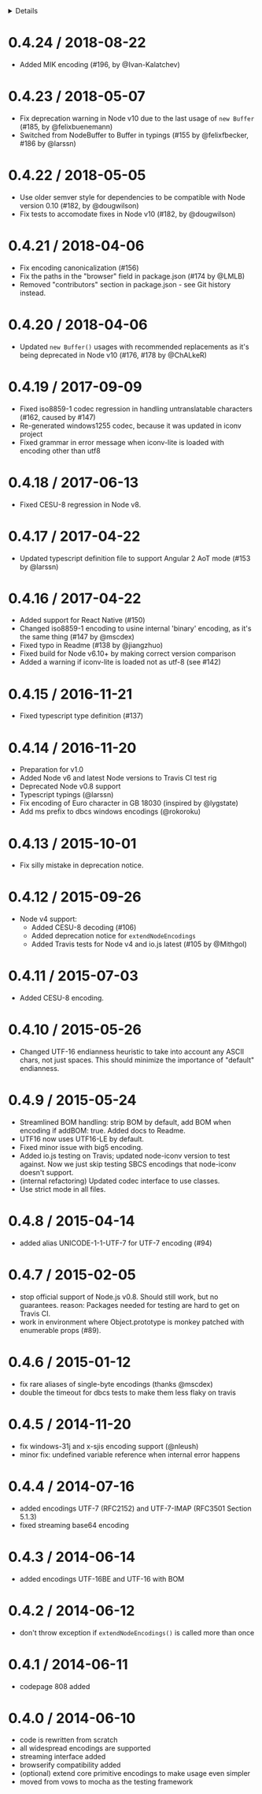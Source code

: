 <!-- START doctoc generated TOC please keep comment here to allow auto update -->
<!-- DON'T EDIT THIS SECTION, INSTEAD RE-RUN doctoc TO UPDATE -->
<details>
<summary>Details</summary>

- [0.4.24 / 2018-08-22](#0424--2018-08-22)
- [0.4.23 / 2018-05-07](#0423--2018-05-07)
- [0.4.22 / 2018-05-05](#0422--2018-05-05)
- [0.4.21 / 2018-04-06](#0421--2018-04-06)
- [0.4.20 / 2018-04-06](#0420--2018-04-06)
- [0.4.19 / 2017-09-09](#0419--2017-09-09)
- [0.4.18 / 2017-06-13](#0418--2017-06-13)
- [0.4.17 / 2017-04-22](#0417--2017-04-22)
- [0.4.16 / 2017-04-22](#0416--2017-04-22)
- [0.4.15 / 2016-11-21](#0415--2016-11-21)
- [0.4.14 / 2016-11-20](#0414--2016-11-20)
- [0.4.13 / 2015-10-01](#0413--2015-10-01)
- [0.4.12 / 2015-09-26](#0412--2015-09-26)
- [0.4.11 / 2015-07-03](#0411--2015-07-03)
- [0.4.10 / 2015-05-26](#0410--2015-05-26)
- [0.4.9 / 2015-05-24](#049--2015-05-24)
- [0.4.8 / 2015-04-14](#048--2015-04-14)
- [0.4.7 / 2015-02-05](#047--2015-02-05)
- [0.4.6 / 2015-01-12](#046--2015-01-12)
- [0.4.5 / 2014-11-20](#045--2014-11-20)
- [0.4.4 / 2014-07-16](#044--2014-07-16)
- [0.4.3 / 2014-06-14](#043--2014-06-14)
- [0.4.2 / 2014-06-12](#042--2014-06-12)
- [0.4.1 / 2014-06-11](#041--2014-06-11)
- [0.4.0 / 2014-06-10](#040--2014-06-10)

</details>
<!-- END doctoc generated TOC please keep comment here to allow auto update -->

# 0.4.24 / 2018-08-22

  * Added MIK encoding (#196, by @Ivan-Kalatchev)


# 0.4.23 / 2018-05-07

  * Fix deprecation warning in Node v10 due to the last usage of `new Buffer` (#185, by @felixbuenemann)
  * Switched from NodeBuffer to Buffer in typings (#155 by @felixfbecker, #186 by @larssn)


# 0.4.22 / 2018-05-05

  * Use older semver style for dependencies to be compatible with Node version 0.10 (#182, by @dougwilson)
  * Fix tests to accomodate fixes in Node v10 (#182, by @dougwilson)


# 0.4.21 / 2018-04-06

  * Fix encoding canonicalization (#156)
  * Fix the paths in the "browser" field in package.json (#174 by @LMLB)
  * Removed "contributors" section in package.json - see Git history instead.


# 0.4.20 / 2018-04-06

  * Updated `new Buffer()` usages with recommended replacements as it's being deprecated in Node v10 (#176, #178 by @ChALkeR)


# 0.4.19 / 2017-09-09

  * Fixed iso8859-1 codec regression in handling untranslatable characters (#162, caused by #147)
  * Re-generated windows1255 codec, because it was updated in iconv project
  * Fixed grammar in error message when iconv-lite is loaded with encoding other than utf8


# 0.4.18 / 2017-06-13

  * Fixed CESU-8 regression in Node v8.


# 0.4.17 / 2017-04-22

 * Updated typescript definition file to support Angular 2 AoT mode (#153 by @larssn)


# 0.4.16 / 2017-04-22

 * Added support for React Native (#150)
 * Changed iso8859-1 encoding to usine internal 'binary' encoding, as it's the same thing (#147 by @mscdex)
 * Fixed typo in Readme (#138 by @jiangzhuo)
 * Fixed build for Node v6.10+ by making correct version comparison
 * Added a warning if iconv-lite is loaded not as utf-8 (see #142)


# 0.4.15 / 2016-11-21

 * Fixed typescript type definition (#137)


# 0.4.14 / 2016-11-20

 * Preparation for v1.0
 * Added Node v6 and latest Node versions to Travis CI test rig
 * Deprecated Node v0.8 support
 * Typescript typings (@larssn)
 * Fix encoding of Euro character in GB 18030 (inspired by @lygstate)
 * Add ms prefix to dbcs windows encodings (@rokoroku)


# 0.4.13 / 2015-10-01

 * Fix silly mistake in deprecation notice.


# 0.4.12 / 2015-09-26

 * Node v4 support:
   * Added CESU-8 decoding (#106)
   * Added deprecation notice for `extendNodeEncodings`
   * Added Travis tests for Node v4 and io.js latest (#105 by @Mithgol)


# 0.4.11 / 2015-07-03

 * Added CESU-8 encoding.


# 0.4.10 / 2015-05-26

 * Changed UTF-16 endianness heuristic to take into account any ASCII chars, not
   just spaces. This should minimize the importance of "default" endianness.


# 0.4.9 / 2015-05-24

 * Streamlined BOM handling: strip BOM by default, add BOM when encoding if 
   addBOM: true. Added docs to Readme.
 * UTF16 now uses UTF16-LE by default.
 * Fixed minor issue with big5 encoding.
 * Added io.js testing on Travis; updated node-iconv version to test against.
   Now we just skip testing SBCS encodings that node-iconv doesn't support.
 * (internal refactoring) Updated codec interface to use classes.
 * Use strict mode in all files.


# 0.4.8 / 2015-04-14
 
 * added alias UNICODE-1-1-UTF-7 for UTF-7 encoding (#94)


# 0.4.7 / 2015-02-05

 * stop official support of Node.js v0.8. Should still work, but no guarantees.
   reason: Packages needed for testing are hard to get on Travis CI.
 * work in environment where Object.prototype is monkey patched with enumerable 
   props (#89).


# 0.4.6 / 2015-01-12
 
 * fix rare aliases of single-byte encodings (thanks @mscdex)
 * double the timeout for dbcs tests to make them less flaky on travis


# 0.4.5 / 2014-11-20

 * fix windows-31j and x-sjis encoding support (@nleush)
 * minor fix: undefined variable reference when internal error happens


# 0.4.4 / 2014-07-16

 * added encodings UTF-7 (RFC2152) and UTF-7-IMAP (RFC3501 Section 5.1.3)
 * fixed streaming base64 encoding


# 0.4.3 / 2014-06-14

 * added encodings UTF-16BE and UTF-16 with BOM


# 0.4.2 / 2014-06-12

 * don't throw exception if `extendNodeEncodings()` is called more than once


# 0.4.1 / 2014-06-11

 * codepage 808 added


# 0.4.0 / 2014-06-10

 * code is rewritten from scratch
 * all widespread encodings are supported
 * streaming interface added
 * browserify compatibility added
 * (optional) extend core primitive encodings to make usage even simpler
 * moved from vows to mocha as the testing framework


